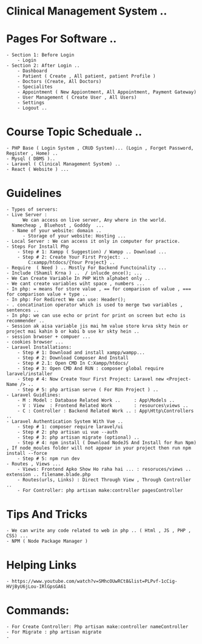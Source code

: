 # Clinical Management System ..
# Pages For Software ..
    - Section 1: Before Login
        - Login
    - Section 2: After Login ..
        - Dashboard
        - Patient ( Create , All patient, patient Profile )
        - Doctors (Create, All Doctors)
        - Specialites
        - Appointment ( New Appiontment, All Appointment, Payment Gateway)
        - User Management ( Create User , All Users)
        - Settings
        - Logout ..
# Course Topic Scheduale ..
    - PHP Base ( Login System , CRUD System)... (Login , Forget Password, Register , Home) ..
    - Mysql ( DBMS )..
    - Laravel ( Clinical Management System) ..
    - React ( Website ) ...
# Guidelines
    - Types of servers:
	- Live Server : 
          We can access on live server, Any where in the world.
	  Namecheap , Bluehost , Godddy  ...
	  - Name of your website: domain ..
          - Storage of your website: Hosting ...
	- Local Server : We can access it only in computer for practice.
    - Steps For Install Php
        - Step # 1: Xampp ( Suggestion) / Wampp .. Download ...
        - Step # 2: Create Your First Project: .. 
            C:xampp/htdocs/{Your Project} ..
    - Require  ( Need ) .. Mostly For Backend Functoinality ...
    - Include (Shamil Krna ) ..  / inlucde_once(); ...
    - We Can Create Variable In PHP With alphabet only ..
    - We cant create variables wiht space , numbers ...
    - In php: = means for store value , == for comparison of value , === for comparison value + type ..
    - In php: For Redirect We can use: Header();
    - . concatination operator which is used to merge two variables , sentences ..
    - In php: we can use echo or print for print on screen but echo is recommender ..
    - Session ak aisa variable jis mai hm value store krva skty hein or project mai kahin b or kabi b use kr skty hein ..
    - session brwoser + compuer ...
    - cookies browser ...
    - Laravel Installations:
        - Step # 1: Download and install xampp/wampp...
        - Step # 2: Download Composer And Install
        - Step # 2.1: Open CMD In C:Xampp/htdocs/
        - Step # 3: Open CMD And RUN : composer global require laravel/installer
        - Step # 4: Now Create Your First Project: Laravel new <Project-Name /> ..
        - Step # 5: php artisan serve ( For RUn Project ) ..
    - Laravel Guidlines:
        - M : Model : Database Related Work ..     : App\Models ..
        - V : View  : Frontend Related Work        : resources\views ..
        - C : Controller : Backend Related Work .. : App\Http\Controllers ..
    - Laravel Authentication System With Vue ..
        - Step # 1: composer require laravel/ui
        - Step # 2: php artisan ui vue --auth 
        - Step # 3: php artisan migrate (optional) ..
        - Step # 4: npm install ( Download NodeJS And Install for Run Npm) , If node_moules folder will not appear in your project then run npm install --force 
        - Step # 5: npm run dev 
    - Routes , Views ...
        - Views: Frontend Apko Show Ho raha hai ... : resoruces/views .. extension .. filename.blade.php
        - Routes(urls, Links) : Direct Through View , Through Controller ..
        - For Controller: php artisan make:controller pagesController 

# Tips And Tricks
    - We can write any code related to web in php .. ( Html , JS , PHP , CSS) ...
    - NPM ( Node Package Manager )
# Helping Links
    - https://www.youtube.com/watch?v=SMhcOUwRCt8&list=PLPvf-1cCig-HVjByU6jLou-IRlGpsGA61
# Commands:
    - For Create Controller: Php artisan make:controller nameController
    - For Migrate : php artisan migrate
    - 